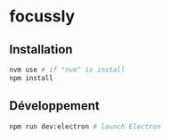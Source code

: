 # focussly

## Installation

```bash
nvm use # if "nvm" is install
npm install
```

## Développement

```bash
npm run dev:electron # launch Electron
```
